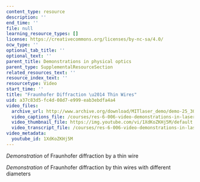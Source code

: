 ```yaml
---
content_type: resource
description: ''
end_time: ''
file: null
learning_resource_types: []
license: https://creativecommons.org/licenses/by-nc-sa/4.0/
ocw_type: ''
optional_tab_title: ''
optional_text: ''
parent_title: Demonstrations in physical optics
parent_type: SupplementalResourceSection
related_resources_text: ''
resource_index_text: ''
resourcetype: Video
start_time: ''
title: "Fraunhofer Diffraction \u2014 Thin Wires"
uid: a37c83d5-fc4d-08d7-e999-eab3ebdfa4a4
video_files:
  archive_url: http://www.archive.org/download/MITlaser_demo/demo-25_300k.mp4
  video_captions_file: /courses/res-6-006-video-demonstrations-in-lasers-and-optics-spring-2008/555b3f72d9525bc1b55f26a0f07eca12_1XdKoZKHj5M.vtt
  video_thumbnail_file: https://img.youtube.com/vi/1XdKoZKHj5M/default.jpg
  video_transcript_file: /courses/res-6-006-video-demonstrations-in-lasers-and-optics-spring-2008/bc1e19c237834eaef2e2c08ab48ac9c3_1XdKoZKHj5M.pdf
video_metadata:
  youtube_id: 1XdKoZKHj5M
---
```


_Demonstration_ of Fraunhofer diffraction by a thin wire

_Demonstration_ of Fraunhofer diffraction by thin wires with different diameters

